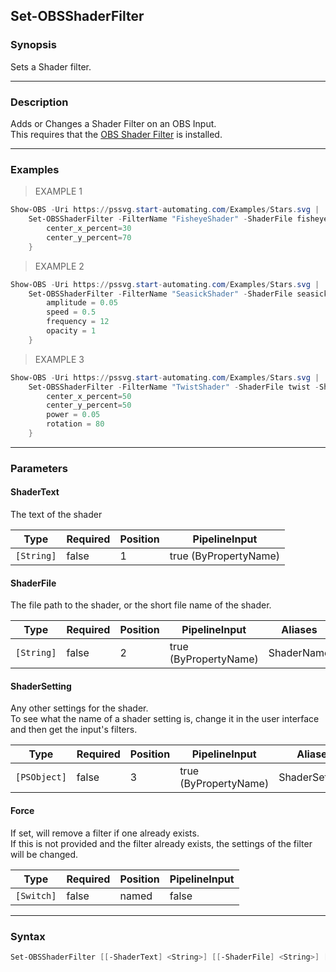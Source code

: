 Set-OBSShaderFilter
-------------------

### Synopsis
Sets a Shader filter.

---

### Description

Adds or Changes a Shader Filter on an OBS Input.    
This requires that the [OBS Shader Filter](https://github.com/exeldro/obs-shaderfilter) is installed.

---

### Examples
> EXAMPLE 1

```PowerShell
Show-OBS -Uri https://pssvg.start-automating.com/Examples/Stars.svg |    
    Set-OBSShaderFilter -FilterName "FisheyeShader" -ShaderFile fisheye-xy -ShaderSetting @{    
        center_x_percent=30    
        center_y_percent=70    
    }
```
> EXAMPLE 2

```PowerShell
Show-OBS -Uri https://pssvg.start-automating.com/Examples/Stars.svg |    
    Set-OBSShaderFilter -FilterName "SeasickShader" -ShaderFile seasick -ShaderSetting @{    
        amplitude = 0.05    
        speed = 0.5    
        frequency = 12    
        opacity = 1    
    }
```
> EXAMPLE 3

```PowerShell
Show-OBS -Uri https://pssvg.start-automating.com/Examples/Stars.svg |    
    Set-OBSShaderFilter -FilterName "TwistShader" -ShaderFile twist -ShaderSetting @{    
        center_x_percent=50    
        center_y_percent=50    
        power = 0.05    
        rotation = 80    
    }
```

---

### Parameters
#### **ShaderText**
The text of the shader

|Type      |Required|Position|PipelineInput        |
|----------|--------|--------|---------------------|
|`[String]`|false   |1       |true (ByPropertyName)|

#### **ShaderFile**
The file path to the shader, or the short file name of the shader.

|Type      |Required|Position|PipelineInput        |Aliases   |
|----------|--------|--------|---------------------|----------|
|`[String]`|false   |2       |true (ByPropertyName)|ShaderName|

#### **ShaderSetting**
Any other settings for the shader.    
To see what the name of a shader setting is, change it in the user interface and then get the input's filters.

|Type        |Required|Position|PipelineInput        |Aliases       |
|------------|--------|--------|---------------------|--------------|
|`[PSObject]`|false   |3       |true (ByPropertyName)|ShaderSettings|

#### **Force**
If set, will remove a filter if one already exists.    
If this is not provided and the filter already exists, the settings of the filter will be changed.

|Type      |Required|Position|PipelineInput|
|----------|--------|--------|-------------|
|`[Switch]`|false   |named   |false        |

---

### Syntax
```PowerShell
Set-OBSShaderFilter [[-ShaderText] <String>] [[-ShaderFile] <String>] [[-ShaderSetting] <PSObject>] [-Force] [<CommonParameters>]
```
